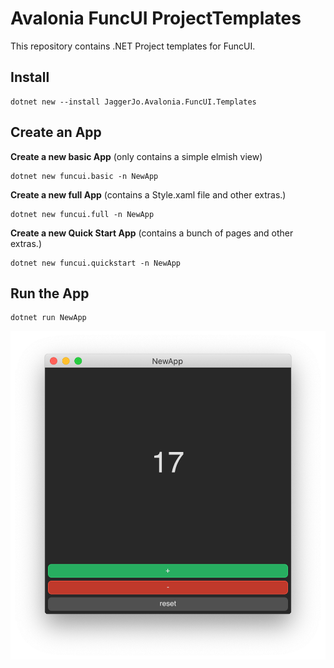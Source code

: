 # Avalonia FuncUI ProjectTemplates

This repository contains .NET Project templates for FuncUI. 

## Install

```
dotnet new --install JaggerJo.Avalonia.FuncUI.Templates
```

## Create an App

**Create a new basic App** (only contains a simple elmish view)

```
dotnet new funcui.basic -n NewApp
```

**Create a new full App** (contains a Style.xaml file and other extras.)

```
dotnet new funcui.full -n NewApp
```

**Create a new Quick Start App** (contains a bunch of pages and other extras.)

```
dotnet new funcui.quickstart -n NewApp
```

## Run the App

```
dotnet run NewApp
```

![](img/NewApp_screenshot.png)
